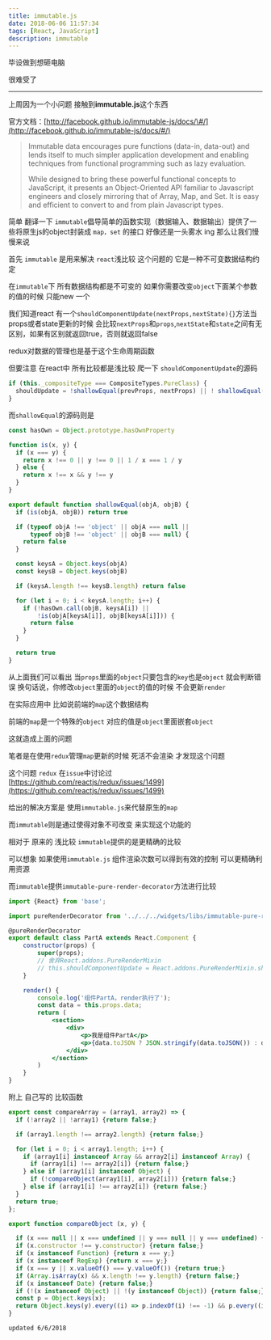 ```yaml
---
title: immutable.js
date: 2018-06-06 11:57:34
tags: [React, JavaScript]
description: immutable
---
```


毕设做到想砸电脑

很难受了

------------------------------------------------------------------------
上周因为一个小问题 接触到**immutable.js**这个东西

官方文档：[http://facebook.github.io/immutable-js/docs/\#/](http://facebook.github.io/immutable-js/docs/#/)

> Immutable data encourages pure functions \(data-in, data-out\) and lends itself to much simpler application development and enabling techniques from functional programming such as lazy evaluation.
>
> While designed to bring these powerful functional concepts to JavaScript, it presents an Object-Oriented API familiar to Javascript engineers and closely mirroring that of Array, Map, and Set. It is easy and efficient to convert to and from plain Javascript types.

简单 翻译一下 `immutable`倡导简单的函数实现（数据输入、数据输出）提供了一些将原生js的object封装成 `map，set` 的接口
好像还是一头雾水 ing
那么让我们慢慢来说

首先 `immutable` 是用来解决 `react`浅比较 这个问题的
它是一种不可变数据结构约定

在`immutable`下 所有数据结构都是不可变的
如果你需要改变`object`下面某个参数的值的时候 只能new 一个

我们知道react 有一个`shouldComponentUpdate(nextProps,nextState){}`方法当props或者state更新的时候
会比较`nextProps`和`props`,`nextState`和`state`之间有无区别，如果有区别就返回true，否则就返回false

redux对数据的管理也是基于这个生命周期函数

但要注意 在react中 所有比较都是浅比较
爬一下 `shouldComponentUpdate`的源码

```jsx
if (this._compositeType === CompositeTypes.PureClass) {
  shouldUpdate = !shallowEqual(prevProps, nextProps) || ! shallowEqual(inst.state, nextState);
}
```

而`shallowEqual`的源码则是

```jsx
const hasOwn = Object.prototype.hasOwnProperty

function is(x, y) {
  if (x === y) {
    return x !== 0 || y !== 0 || 1 / x === 1 / y
  } else {
    return x !== x && y !== y
  }
}

export default function shallowEqual(objA, objB) {
  if (is(objA, objB)) return true

  if (typeof objA !== 'object' || objA === null ||
      typeof objB !== 'object' || objB === null) {
    return false
  }

  const keysA = Object.keys(objA)
  const keysB = Object.keys(objB)

  if (keysA.length !== keysB.length) return false

  for (let i = 0; i < keysA.length; i++) {
    if (!hasOwn.call(objB, keysA[i]) ||
        !is(objA[keysA[i]], objB[keysA[i]])) {
      return false
    }
  }

  return true
}
```

从上面我们可以看出 当`props`里面的`object`只要包含的`key`也是`object` 就会判断错误
换句话说，你修改`object`里面的`object`的值的时候 不会更新`render`

在实际应用中 比如说前端的`map`这个数据结构

前端的`map`是一个特殊的`object` 对应的值是`object`里面嵌套`object`

这就造成上面的问题

笔者是在使用`redux`管理`map`更新的时候 死活不会渲染 才发现这个问题

这个问题 `redux` 在`issue`中讨论过[https://github.com/reactjs/redux/issues/1499](https://github.com/reactjs/redux/issues/1499)

给出的解决方案是 使用`immutable.js`来代替原生的`map`

而`immutable`则是通过使得对象不可改变 来实现这个功能的

相对于 原来的 浅比较 `immutable`提供的是更精确的比较

可以想象 如果使用`immutable.js` 组件渲染次数可以得到有效的控制 可以更精确利用资源

而`immutable`提供`immutable-pure-render-decorator`方法进行比较

```jsx
import {React} from 'base';

import pureRenderDecorator from '../../../widgets/libs/immutable-pure-render-decorator';

@pureRenderDecorator
export default class PartA extends React.Component {
    constructor(props) {
        super(props);
        // 舍弃React.addons.PureRenderMixin
        // this.shouldComponentUpdate = React.addons.PureRenderMixin.shouldComponentUpdate.bind(this);
    }

    render() {
        console.log('组件PartA，render执行了');
        const data = this.props.data;
        return (
            <section>
                <div>
                    <p>我是组件PartA</p>
                    <p>{data.toJSON ? JSON.stringify(data.toJSON()) : data}</p>
                </div>
            </section>
        )
    }
}
```

附上 自己写的 比较函数

```jsx
export const compareArray = (array1, array2) => {
  if (!array2 || !array1) {return false;}

  if (array1.length !== array2.length) {return false;}

  for (let i = 0; i < array1.length; i++) {
    if (array1[i] instanceof Array && array2[i] instanceof Array) {
      if (array1[i] !== array2[i]) {return false;}
    } else if (array1[i] instanceof Object) {
      if (!compareObject(array1[i], array2[i])) {return false;}
    } else if (array1[i] !== array2[i]) {return false;}
  }
  return true;
};
```

```jsx
export function compareObject (x, y) {

  if (x === null || x === undefined || y === null || y === undefined) {return x === y;}
  if (x.constructor !== y.constructor) {return false;}
  if (x instanceof Function) {return x === y;}
  if (x instanceof RegExp) {return x === y;}
  if (x === y || x.valueOf() === y.valueOf()) {return true;}
  if (Array.isArray(x) && x.length !== y.length) {return false;}
  if (x instanceof Date) {return false;}
  if (!(x instanceof Object) || !(y instanceof Object)) {return false;}
  const p = Object.keys(x);
  return Object.keys(y).every((i) => p.indexOf(i) !== -1) && p.every((i) => compareObject(x[i], y[i]));
}
```

`updated 6/6/2018`

